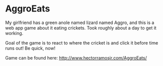# AggroEats
My girlfriend has a green anole named lizard named Aggro, and this is a web app game about it eating crickets. Took roughly about a day to get it working. 

Goal of the game is to react to where the cricket is and click it before time runs out! Be quick, now!

Game can be found here: http://www.hectorramosjr.com/AggroEats/
